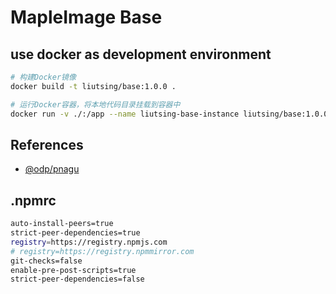 # MapleImage Base

## use docker as development environment

```bash
# 构建Docker镜像
docker build -t liutsing/base:1.0.0 .

# 运行Docker容器，将本地代码目录挂载到容器中
docker run -v ./:/app --name liutsing-base-instance liutsing/base:1.0.0
```

## References

- [@odp/pnagu](https://github.com/open-data-plan/pangu)

## .npmrc

```sh
auto-install-peers=true
strict-peer-dependencies=true
registry=https://registry.npmjs.com
# registry=https://registry.npmmirror.com
git-checks=false
enable-pre-post-scripts=true
strict-peer-dependencies=false

```
